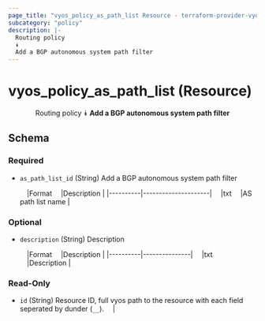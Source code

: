 ```yaml
---
page_title: "vyos_policy_as_path_list Resource - terraform-provider-vyos"
subcategory: "policy"
description: |-
  Routing policy
  ⯯
  Add a BGP autonomous system path filter
---
```


# vyos_policy_as_path_list (Resource)
<center>

Routing policy
⯯
**Add a BGP autonomous system path filter**


</center>

## Schema

### Required

- `as_path_list_id` (String) Add a BGP autonomous system path filter

    &emsp;|Format  &emsp;|Description        |
    |----------|---------------------|
    &emsp;|txt     &emsp;|AS path list name  |

### Optional

- `description` (String) Description

    &emsp;|Format  &emsp;|Description  |
    |----------|---------------|
    &emsp;|txt     &emsp;|Description  |

### Read-Only

- `id` (String) Resource ID, full vyos path to the resource with each field seperated by dunder (`__`).  &emsp;|
